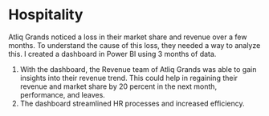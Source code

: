 # Hospitality
Atliq Grands noticed a loss in their market share and revenue over a few months. To understand the cause of this loss, they needed a way to analyze this. I created a dashboard in Power BI using 3 months of data.
1. With the dashboard, the Revenue team of Atliq Grands was able to gain insights into their revenue trend. This could help in regaining their revenue and market share by 20 percent in the next month, performance, and leaves.
2.  The dashboard streamlined HR processes and increased efficiency.
